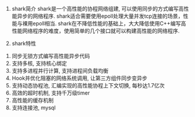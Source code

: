 1. shark简介
  shark是一个高性能的协程网络组建, 可以使用同步的方式编写高性能异步的网络程序. 
  shark适合需要使用epoll处理大量并发tcp连接的场景，性能与裸用epoll相当.
  shark在不降低性能的基础上，大大降低使用C++编写高性能网络程序的难度，使用简单的几个接口就可以构建高性能的网络程序.

2. shark特性
1)	同步无锁方式编写高性能异步代码
2)	支持多核, 支持核心绑定
3)	支持多进程并行计算, 支持进程间负载均衡
4)	Hook并优化阻塞的网络系统调用, 让第三方组件同步变异步
5)	支持动态协程池, 汇编实现的高性能协程上下文切换, 每秒达1.7亿次
6)	高效的超时机制, 支持千万级timer
7)	高性能的缓存机制
8)	支持连接池, mysql
